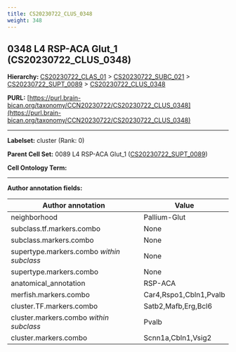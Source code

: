 ```yaml
---
title: CS20230722_CLUS_0348
weight: 348
---
```

## 0348 L4 RSP-ACA Glut_1 (CS20230722_CLUS_0348)
<b>Hierarchy: </b>
[CS20230722_CLAS_01](../CS20230722_CLAS_01) >
[CS20230722_SUBC_021](../CS20230722_SUBC_021) >
[CS20230722_SUPT_0089](../CS20230722_SUPT_0089) >
[CS20230722_CLUS_0348](../CS20230722_CLUS_0348)

**PURL:** [https://purl.brain-bican.org/taxonomy/CCN20230722/CS20230722_CLUS_0348](https://purl.brain-bican.org/taxonomy/CCN20230722/CS20230722_CLUS_0348)

---


**Labelset:** cluster (Rank: 0)

**Parent Cell Set:** 0089 L4 RSP-ACA Glut_1 ([CS20230722_SUPT_0089](../CS20230722_SUPT_0089))



**Cell Ontology Term:** 

[MARKER GENES.]: #


---

[TRANSFERRED ANNOTATIONS.]: #


[AUTHOR ANNOTATION FIELDS.]: #


**Author annotation fields:**

| Author annotation | Value |
|-------------------|-------|
|neighborhood|Pallium-Glut|
|subclass.tf.markers.combo|None|
|subclass.markers.combo|None|
|supertype.markers.combo _within subclass_|None|
|supertype.markers.combo|None|
|anatomical_annotation|RSP-ACA|
|merfish.markers.combo|Car4,Rspo1,Cbln1,Pvalb|
|cluster.TF.markers.combo|Satb2,Mafb,Erg,Bcl6|
|cluster.markers.combo _within subclass_|Pvalb|
|cluster.markers.combo|Scnn1a,Cbln1,Vsig2|
